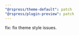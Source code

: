 ```yaml
---
"@rspress/theme-default": patch
"@rspress/plugin-preview": patch
---
```


fix: fix theme style issues.
